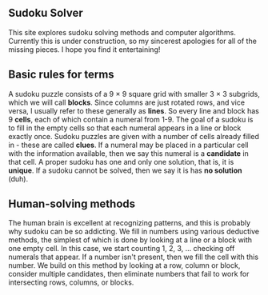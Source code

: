 ## Sudoku Solver

This site explores sudoku solving methods and computer algorithms. Currently this is under construction, so my sincerest apologies for all of the missing pieces. I hope you find it entertaining!

## Basic rules for terms

A sudoku puzzle consists of a 9 &times; 9 square grid with smaller 3 &times; 3 subgrids, which we will call **blocks**. Since columns are just rotated rows, and vice versa, I usually refer to these generally as **lines**. So every line and block has 9 **cells**, each of which contain a numeral from 1-9. The goal of a sudoku is to fill in the empty cells so that each numeral appears in a line or block exactly once. Sudoku puzzles are given with a number of cells already filled in - these are called **clues**. If a numeral may be placed in a particular cell with the information available, then we say this numeral is a **candidate** in that cell. A proper sudoku has one and only one solution, that is, it is **unique**. If a sudoku cannot be solved, then we say it is has **no solution** (duh).

## Human-solving methods

The human brain is excellent at recognizing patterns, and this is probably why sudoku can be so addicting. We fill in numbers using various deductive methods, the simplest of which is done by looking at a line or a block with one empty cell. In this case, we start counting 1, 2, 3, ... checking off numerals that appear. If a number isn't present, then we fill the cell with this number. We build on this method by looking at a row, column or block, consider multiple candidates, then eliminate numbers that fail to work for intersecting rows, columns, or blocks.
